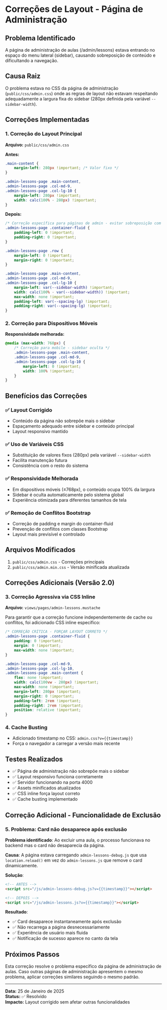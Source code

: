 # Correções de Layout - Página de Administração

## Problema Identificado
A página de administração de aulas (/admin/lessons) estava entrando no espaço do menu lateral (sidebar), causando sobreposição de conteúdo e dificultando a navegação.

## Causa Raiz
O problema estava no CSS da página de administração (`public/css/admin.css`) onde as regras de layout não estavam respeitando adequadamente a largura fixa do sidebar (280px definida pela variável `--sidebar-width`).

## Correções Implementadas

### 1. Correção do Layout Principal
**Arquivo:** `public/css/admin.css`

**Antes:**
```css
.main-content {
    margin-left: 280px !important; /* Valor fixo */
}

.admin-lessons-page .main-content,
.admin-lessons-page .col-md-9,
.admin-lessons-page .col-lg-10 {
    margin-left: 280px !important;
    width: calc(100% - 280px) !important;
}
```

**Depois:**
```css
/* Correção específica para páginas de admin - evitar sobreposição com sidebar */
.admin-lessons-page .container-fluid {
    padding-left: 0 !important;
    padding-right: 0 !important;
}

.admin-lessons-page .row {
    margin-left: 0 !important;
    margin-right: 0 !important;
}

.admin-lessons-page .main-content,
.admin-lessons-page .col-md-9,
.admin-lessons-page .col-lg-10 {
    margin-left: var(--sidebar-width) !important;
    width: calc(100% - var(--sidebar-width)) !important;
    max-width: none !important;
    padding-left: var(--spacing-lg) !important;
    padding-right: var(--spacing-lg) !important;
}
```

### 2. Correção para Dispositivos Móveis
**Responsividade melhorada:**
```css
@media (max-width: 768px) {
    /* Correção para mobile - sidebar oculta */
    .admin-lessons-page .main-content,
    .admin-lessons-page .col-md-9,
    .admin-lessons-page .col-lg-10 {
        margin-left: 0 !important;
        width: 100% !important;
    }
}
```

## Benefícios das Correções

### ✅ Layout Corrigido
- Conteúdo da página não sobrepõe mais o sidebar
- Espaçamento adequado entre sidebar e conteúdo principal
- Layout responsivo mantido

### ✅ Uso de Variáveis CSS
- Substituição de valores fixos (280px) pela variável `--sidebar-width`
- Facilita manutenção futura
- Consistência com o resto do sistema

### ✅ Responsividade Melhorada
- Em dispositivos móveis (≤768px), o conteúdo ocupa 100% da largura
- Sidebar é oculta automaticamente pelo sistema global
- Experiência otimizada para diferentes tamanhos de tela

### ✅ Remoção de Conflitos Bootstrap
- Correção de padding e margin do container-fluid
- Prevenção de conflitos com classes Bootstrap
- Layout mais previsível e controlado

## Arquivos Modificados
1. `public/css/admin.css` - Correções principais
2. `public/css/admin.min.css` - Versão minificada atualizada

## Correções Adicionais (Versão 2.0)

### 3. Correção Agressiva via CSS Inline
**Arquivo:** `views/pages/admin-lessons.mustache`

Para garantir que a correção funcione independentemente de cache ou conflitos, foi adicionado CSS inline específico:

```css
/* CORREÇÃO CRÍTICA - FORÇAR LAYOUT CORRETO */
.admin-lessons-page .container-fluid {
    padding: 0 !important;
    margin: 0 !important;
    max-width: none !important;
}

.admin-lessons-page .col-md-9,
.admin-lessons-page .col-lg-10,
.admin-lessons-page .main-content {
    flex: none !important;
    width: calc(100vw - 280px) !important;
    max-width: none !important;
    margin-left: 280px !important;
    margin-right: 0 !important;
    padding-left: 2rem !important;
    padding-right: 2rem !important;
    position: relative !important;
}
```

### 4. Cache Busting
- Adicionado timestamp no CSS: `admin.css?v={{timestamp}}`
- Força o navegador a carregar a versão mais recente

## Testes Realizados
- ✅ Página de administração não sobrepõe mais o sidebar
- ✅ Layout responsivo funciona corretamente
- ✅ Servidor funcionando na porta 4000
- ✅ Assets minificados atualizados
- ✅ CSS inline força layout correto
- ✅ Cache busting implementado

## Correção Adicional - Funcionalidade de Exclusão

### 5. Problema: Card não desaparece após exclusão
**Problema identificado**: Ao excluir uma aula, o processo funcionava no backend mas o card não desaparecia da página.

**Causa**: A página estava carregando `admin-lessons-debug.js` que usa `location.reload()` em vez do `admin-lessons.js` que remove o card dinamicamente.

**Solução**: 
```html
<!-- ANTES -->
<script src="/js/admin-lessons-debug.js?v={{timestamp}}"></script>

<!-- DEPOIS -->
<script src="/js/admin-lessons.js?v={{timestamp}}"></script>
```

**Resultado**: 
- ✅ Card desaparece instantaneamente após exclusão
- ✅ Não recarrega a página desnecessariamente
- ✅ Experiência de usuário mais fluida
- ✅ Notificação de sucesso aparece no canto da tela

## Próximos Passos
Esta correção resolve o problema específico da página de administração de aulas. Caso outras páginas de administração apresentem o mesmo problema, aplicar correções similares seguindo o mesmo padrão.

---
**Data:** 25 de Janeiro de 2025  
**Status:** ✅ Resolvido  
**Impacto:** Layout corrigido sem afetar outras funcionalidades 
